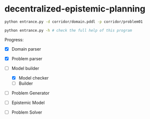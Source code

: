 # decentralized-epistemic-planning

~~~bash
python entrance.py -d corridor/domain.pddl -p corridor/problem01

python entrance.py -h # check the full help of this program
~~~

Progress:

- [x] Domain parser
- [x] Problem parser
- [ ] Model builder
  - [x] Model checker
  - [ ] Builder

- [ ] Problem Generator
- [ ] Epistemic Model
- [ ] Problem Solver

